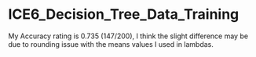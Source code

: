 # ICE6_Decision_Tree_Data_Training
My Accuracy rating is 0.735 (147/200), I think the slight difference may be due to rounding issue with the means values I used in lambdas.
